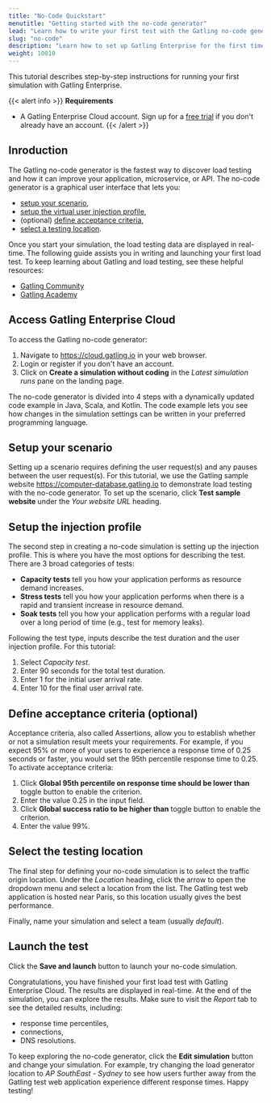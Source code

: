```yaml
---
title: "No-Code Quickstart"
menutitle: "Getting started with the no-code generator"
lead: "Learn how to write your first test with the Gatling no-code generator"
slug: "no-code"
description: "Learn how to set up Gatling Enterprise for the first time"
weight: 10010
---
```


This tutorial describes step-by-step instructions for running your first simulation with Gatling Enterprise.

{{< alert info >}}
**Requirements**
* A Gatling Enterprise Cloud account. Sign up for a [free trial](https://cloud.gatling.io) if you don't already have an account.
{{< /alert >}}

## Inroduction
The Gatling no-code generator is the fastest way to discover load testing and how it can improve your application, microservice, or API. The no-code generator is a graphical user interface that lets you:
- [setup your scenario](#setup-your-scenario),
- [setup the virtual user injection profile](#setup-the-injection-profile),
- (optional) [define acceptance criteria](#define-acceptance-criteria-optional),
- [select a testing location](#select-the-testing-location).

Once you start your simulation, the load testing data are displayed in real-time. The following guide assists you in writing and launching your first load test. To keep learning about Gatling and load testing, see these helpful resources:
- [Gatling Community](https://community.gatling.io)
- [Gatling Academy](https://gatling.io/academy/)

## Access Gatling Enterprise Cloud
To access the Gatling no-code generator:
1. Navigate to https://cloud.gatling.io in your web browser.
2. Login or register if you don't have an account. 
3. Click on **Create a simulation without coding** in the _Latest simulation runs_ pane on the landing page. 

The no-code generator is divided into 4 steps with a dynamically updated code example in Java, Scala, and Kotlin. The code example lets you see how changes in the simulation settings can be written in your preferred programming language.  

## Setup your scenario
Setting up a scenario requires defining the user request(s) and any pauses between the user request(s). For this tutorial, we use the Gatling sample website https://computer-database.gatling.io to demonstrate load testing with the no-code generator. To set up the scenario, click **Test sample website** under the _Your website URL_ heading. 


## Setup the injection profile
The second step in creating a no-code simulation is setting up the injection profile. This is where you have the most options for describing the test. There are 3 broad categories of tests:
- **Capacity tests** tell you how your application performs as resource demand increases.
- **Stress tests** tell you how your application performs when there is a rapid and transient increase in resource demand.
- **Soak tests** tell you how your application performs with a regular load over a long period of time (e.g., test for memory leaks). 

Following the test type, inputs describe the test duration and the user injection profile. For this tutorial:
1. Select _Capacity test_.
2. Enter 90 seconds for the total test duration.
3. Enter 1 for the initial user arrival rate.
4. Enter 10 for the final user arrival rate. 

## Define acceptance criteria (optional) 
Acceptance criteria, also called Assertions, allow you to establish whether or not a simulation result meets your requirements. For example, if you expect 95% or more of your users to experience a response time of 0.25 seconds or faster, you would set the 95th percentile response time to 0.25. To activate acceptance criteria:
1. Click **Global 95th percentile on response time should be lower than** toggle button to enable the criterion.
2. Enter the value 0.25 in the input field.
3. Click **Global success ratio to be higher than** toggle button to enable the criterion.
4. Enter the value 99%.

## Select the testing location
The final step for defining your no-code simulation is to select the traffic origin location. Under the _Location_ heading, click the arrow to open the dropdown menu and select a location from the list. The Gatling test web application is hosted near Paris, so this location usually gives the best performance.  

Finally, name your simulation and select a team (usually _default_).   

## Launch the test
Click the **Save and launch** button to launch your no-code simulation. 

Congratulations, you have finished your first load test with Gatling Enterprise Cloud. The results are displayed in real-time. At the end of the simulation, you can explore the results. Make sure to visit the _Report_ tab to see the detailed results, including:
- response time percentiles,
- connections,
- DNS resolutions.

To keep exploring the no-code generator, click the **Edit simulation** button and change your simulation. For example, try changing the load generator location to _AP SouthEast - Sydney_ to see how users further away from the Gatling test web application experience different response times. Happy testing! 

